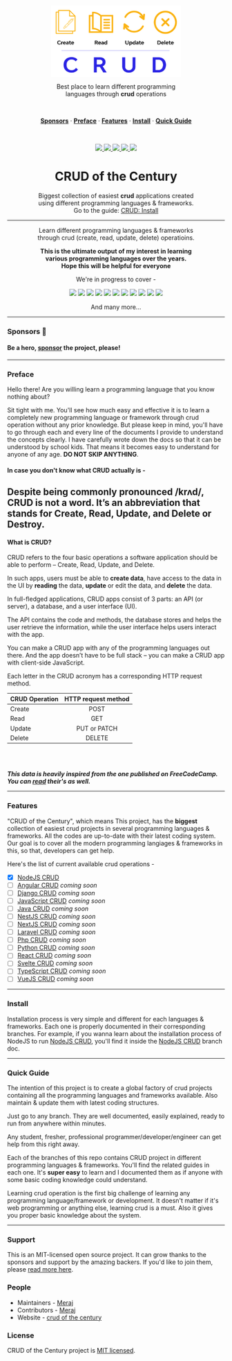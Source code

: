 <div align="center">
<img align="center" width="300" src="./img/crud-of-the-century-banner-1.png" />

<br>

Best place to learn different programming <br> languages through <strong>crud</strong> operations


<br>

<p align="center">
    <a href="#sponsors-"><strong>Sponsors</strong></a> ·
    <a href="#preface"><strong>Preface</strong></a> ·
    <a href="#features"><strong>Features</strong></a> ·
    <a href="#install"><strong>Install</strong></a> ·
    <a href="#quick-guide"><strong>Quick Guide</strong></a> 
</p>
<br>

<p>
    <a href="https://github.com/prettier/prettier">
      <img src="https://img.shields.io/badge/code_style-prettier-ff69b4.svg?style=flat-square"/>
    </a> 
    <a href="https://isitmaintained.com/project/Meraj-Kazi/crud-of-the-century">
      <img src="http://isitmaintained.com/badge/resolution/Meraj-Kazi/crud-of-the-century.svg"/>
    </a>
    <a href="https://github.com/Meraj-Kazi/crud-of-the-century/issues">
      <img src="https://img.shields.io/github/issues/Meraj-Kazi/crud-of-the-century"/>
    </a>
    <a href="https://github.com/Meraj-Kazi/crud-of-the-century/stargazers">
      <img src="https://img.shields.io/github/stars/Meraj-Kazi/crud-of-the-century"/>
    </a>
    <a href="https://github.com/Meraj-Kazi/crud-of-the-century/blob/main/LICENSE">
      <img src="https://img.shields.io/github/license/Meraj-Kazi/crud-of-the-century"/>
    </a>
</p>


# CRUD of the Century

Biggest collection of easiest **crud** applications created <br> using different programming languages & frameworks. <br> Go to the guide: [CRUD: Install](#install)

<hr>

Learn different programming languages & frameworks <br> through crud (create, read, update, delete) operatioins.

**This is the ultimate output of my interest in learning <br> various programming languages over the years. <br> Hope this will be helpful for everyone**

We're in progress to cover - 

<p align="center">
    <img src="https://img.shields.io/badge/node.js-6DA55F?style=for-the-badge&logo=node.js&logoColor=white"/>
    <img src="https://img.shields.io/badge/nestjs-%23E0234E.svg?style=for-the-badge&logo=nestjs&logoColor=white"/>
    <img src="https://img.shields.io/badge/react-%2320232a.svg?style=for-the-badge&logo=react&logoColor=%2361DAFB"/>
    <img src="https://img.shields.io/badge/rails-%23CC0000.svg?style=for-the-badge&logo=ruby-on-rails&logoColor=white"/>
    <img src="https://img.shields.io/badge/Next-black?style=for-the-badge&logo=next.js&logoColor=white"/>
    <img src="https://img.shields.io/badge/django-%23092E20.svg?style=for-the-badge&logo=django&logoColor=white"/>
    <img src="https://img.shields.io/badge/express.js-%23404d59.svg?style=for-the-badge&logo=express&logoColor=%2361DAFB"/>
    <img src="https://img.shields.io/badge/bootstrap-%23563D7C.svg?style=for-the-badge&logo=bootstrap&logoColor=white"/>
    <img src="https://img.shields.io/badge/angular-%23DD0031.svg?style=for-the-badge&logo=angular&logoColor=white"/>
    <img src="https://img.shields.io/badge/.NET-5C2D91?style=for-the-badge&logo=.net&logoColor=white"/>
    <img src="https://img.shields.io/badge/laravel-%23FF2D20.svg?style=for-the-badge&logo=laravel&logoColor=white"/>
</p>

And many more...

<hr>

</div>

### Sponsors 🚀
#### Be a hero, [sponsor](https://github.com/Meraj-Kazi/crud-of-the-century/blob/main/SUPPORT.md) the project, please!

<hr>

### Preface 

Hello there!
Are you willing learn a programming language that you know nothing about?

Sit tight with me. You'll see how much easy and effective it is to learn a completely new programming language or framework through crud operation without any prior knowledge. But please keep in mind, you'll have to go through each and every line of the documents I provide to understand the concepts clearly. I have carefully wrote down the docs so that it can be understood by school kids. That means it becomes easy to understand for anyone of any age. **DO NOT SKIP ANYTHING**.

#### In case you don't know what CRUD actually is - 

## Despite being commonly pronounced /krʌd/, CRUD is not a word. It’s an abbreviation that stands for Create, Read, Update, and Delete or Destroy. 

#### What is CRUD?

CRUD refers to the four basic operations a software application should be able to perform – Create, Read, Update, and Delete.

In such apps, users must be able to **create data**, have access to the data in the UI by **reading** the data, **update** or edit the data, and **delete** the data.

In full-fledged applications, CRUD apps consist of 3 parts: an API (or server), a database, and a user interface (UI).

The API contains the code and methods, the database stores and helps the user retrieve the information, while the user interface helps users interact with the app.

You can make a CRUD app with any of the programming languages out there. And the app doesn’t have to be full stack – you can make a CRUD app with client-side JavaScript.

Each letter in the CRUD acronym has a corresponding HTTP request method.

|  CRUD Operation  |  HTTP request method  |
| :------------------------ | :-------------: | 
|  Create  |  POST  |
|  Read  |  GET  |
|  Update  |  PUT or PATCH  |
|  Delete  |  DELETE  |


<br><br>

***This data is heavily inspired from the one published on FreeCodeCamp. You can [read](https://www.freecodecamp.org/news/crud-operations-explained/) their's as well.***

<hr>

### Features 

"CRUD of the Century", which means This project, has the **biggest** collection of easiest crud projects in several programming languages & frameworks. All the codes are up-to-date with their latest coding system. Our goal is to cover all the modern programming langiages & frameworks in this, so that, developers can get help.

Here's the list of current available crud operations -

- [x] [NodeJS CRUD](./nodejs-crud/)
- [ ] [Angular CRUD](#) *coming soon* 
- [ ] [Django CRUD](#) *coming soon* 
- [ ] [JavaScript CRUD](#) *coming soon*
- [ ] [Java CRUD](#) *coming soon* 
- [ ] [NestJS CRUD](#) *coming soon* 
- [ ] [NextJS CRUD](#) *coming soon* 
- [ ] [Laravel CRUD](#) *coming soon* 
- [ ] [Php CRUD](#) *coming soon* 
- [ ] [Python CRUD](#) *coming soon* 
- [ ] [React CRUD](#) *coming soon* 
- [ ] [Svelte CRUD](#) *coming soon* 
- [ ] [TypeScript CRUD](#) *coming soon* 
- [ ] [VueJS CRUD](#) *coming soon* 

<hr>

### Install 

Installation process is very simple and different for each languages & frameworks. Each one is properly documented in their corresponding branches. For example, if you wanna learn about the installation process of NodeJS to run [NodeJS CRUD](https://github.com/Meraj-Kazi/crud-of-the-century/tree/nodejs), you'll find it inside the [NodeJS CRUD](https://github.com/Meraj-Kazi/crud-of-the-century/tree/nodejs) branch doc.

<hr>

### Quick Guide 

The intention of this project is to create a global factory of crud projects containing all the programming languages and frameworks available. Also maintain & update them with latest coding structures.

Just go to any branch. They are well documented, easily explained, ready to run from anywhere within minutes.  

Any student, fresher, professional programmer/developer/engineer can get help from this right away.

Each of the branches of this repo contains CRUD project in different programming languages & frameworks. You'll find the related guides in each one. It's **super easy** to learn and I documented them as if anyone with some basic coding knowledge could understand. 

Learning crud operation is the first big challenge of learning any programming language/framework or development. It doesn't matter if it's web programming or anything else, learning crud is a must. Also it gives you proper basic knowledge about the system.

<hr>

### Support 

This is an MIT-licensed open source project. It can grow thanks to the sponsors and support by the amazing backers. If you'd like to join them, please [read more here](https://github.com/Meraj-Kazi/crud-of-the-century/blob/main/SUPPORT.md).

### People 

- Maintainers - [Meraj](https://twitter.com/meraj_kazi)
- Contributors - [Meraj](https://twitter.com/meraj_kazi)
- Website - [crud of the century](https://meraj-kazi.github.io/crud-of-the-century)

### License 

CRUD of the Century project is [MIT licensed](https://github.com/Meraj-Kazi/crud-of-the-century/blob/main/LICENSE).
